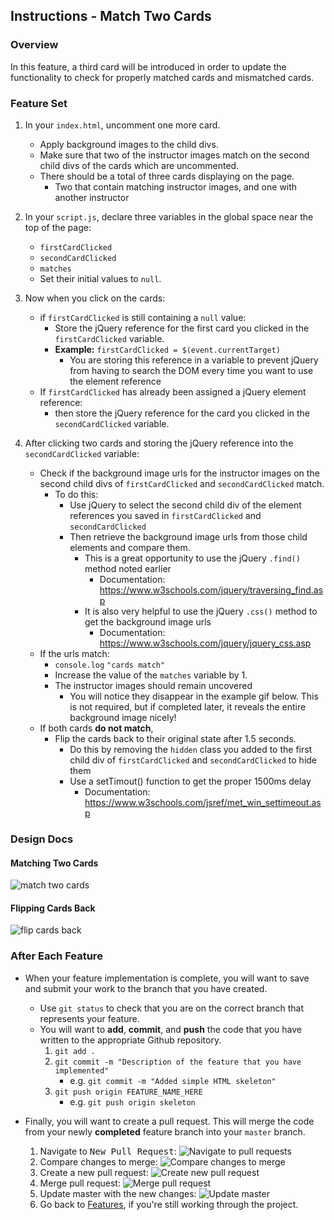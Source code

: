 Instructions - Match Two Cards
--

### Overview

In this feature, a third card will be introduced in order to update the functionality to check for properly matched cards and mismatched cards.

### Feature Set

1. In your `index.html`, uncomment one more card.
   - Apply background images to the child divs.
    - Make sure that two of the instructor images match on the second child divs of the cards which are uncommented.
    - There should be a total of three cards displaying on the page.
      - Two that contain matching instructor images, and one with another instructor
2. In your `script.js`, declare three variables in the global space near the top of the page:
   - `firstCardClicked`
   - `secondCardClicked`
   - `matches`
   - Set their initial values to `null`.
3. Now when you click on the cards:
   - if `firstCardClicked` is still containing a `null` value:
      - Store the jQuery reference for the first card you clicked in the `firstCardClicked` variable.
     - **Example:** `firstCardClicked = $(event.currentTarget)`
        - You are storing this reference in a variable to prevent jQuery from having to search the DOM every time you want to use the element reference
   - If `firstCardClicked` has already been assigned a jQuery element reference:
     - then store the jQuery reference for the card you clicked in the `secondCardClicked` variable.

4. After clicking two cards and storing the jQuery reference into the `secondCardClicked` variable:
   - Check if the background image urls for the instructor images on the second child divs of `firstCardClicked` and `secondCardClicked` match.
      - To do this:
        - Use jQuery to select the second child div of the element references you saved in `firstCardClicked` and `secondCardClicked`
        - Then retrieve the background image urls from those child elements and compare them.
          - This is a great opportunity to use the jQuery `.find()` method noted earlier
            - Documentation: https://www.w3schools.com/jquery/traversing_find.asp
          - It is also very helpful to use the jQuery `.css()` method to get the background image urls
            - Documentation: https://www.w3schools.com/jquery/jquery_css.asp
    - If the urls match:
      - `console.log` `"cards match"`
      - Increase the value of the `matches` variable by 1.
      - The instructor images should remain uncovered
        - You will notice they disappear in the example gif below. This is not required, but if completed later, it reveals the entire background image nicely!
    - If both cards **do not match**,
      - Flip the cards back to their original state after 1.5 seconds.
        - Do this by removing the `hidden` class you added to the first child div of `firstCardClicked` and `secondCardClicked` to hide them
        - Use a setTimout() function to get the proper 1500ms delay
          - Documentation: https://www.w3schools.com/jsref/met_win_settimeout.asp

### Design Docs

#### Matching Two Cards
![match two cards](../feature-gifs/match-two-cards.gif)
#### Flipping Cards Back
![flip cards back](../feature-gifs/flip-card-back.gif)




### After Each Feature

- When your feature implementation is complete, you will want to save and submit your work to the branch that you have created.
  - Use `git status` to check that you are on the correct branch that represents your feature.
  - You will want to **add**, **commit**, and **push** the code that you have written to the appropriate Github repository.
    1. `git add .`
    2. `git commit -m "Description of the feature that you have implemented"`
       - e.g. `git commit -m "Added simple HTML skeleton"`
    3. `git push origin FEATURE_NAME_HERE`
       - e.g. `git push origin skeleton`

- Finally, you will want to create a pull request. This will merge the code from your newly **completed** feature branch into your `master` branch.

  1. Navigate to <kbd>New Pull Request</kbd>:
  ![Navigate to pull requests](../post-feature/navigate-to-pull-request.gif)
  2. Compare changes to merge:
  ![Compare changes to merge](../post-feature/compare-changes.gif)
  3. Create a new pull request:
  ![Create new pull request](../post-feature/create-pull-request.gif)
  4. Merge pull request:
  ![Merge pull request](../post-feature/merge-pull-request.gif)
  5. Update master with the new changes:
  ![Update master](../post-feature/pull-new-changes.gif)
  6. Go back to [Features](../../README.md#features), if you're still working through the project.
